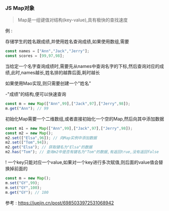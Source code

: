 ### JS Map对象

> Map是一组键值对结构(key-value),具有极快的查找速度

例 :

存储学生的姓名跟成绩,并使用姓名查询成绩,如果使用数组,需要

```js
const names = ["Ann","Jack","Jerry"];
const scores = [99,97,98];
```

当给定一个名字查询成绩时,需要先从names中查询名字的下标,然后查询对应的成绩,此时,names越长,姓名排的越靠后面,耗时越长

如果使用Mao实现,则只需要创建一个"姓名"

-"成绩"的结构,便可以快速查询

```js
const m = new Map(["Ann",99],["Jack",97],["Jerry",98]);
m.get("Ann"); // 99
```

初始化Map需要一个二维数组,或者直接初始化一个空的Map,然后向其中添加数据

```js
const m1 = new Map(["Ann",99],["Jack",97],["Jerry",98]);
const m2 = new Map();
m2.set(["Elsa",96]); // 向Map实例中添加数据
m2.set(["Tom",94]);
m2.get("Elsa"); // 获取键名为"Elsa"的数据
m2.has("Tom"); // 查询m2中是否有键名为"Tom"的数据,有返回true,没有返回false
```

! 一个key只能对应一个value,如果对一个key进行多次赋值,则后面的value值会替换掉前面的

```js
const m = new Map();
m.set("GY",99);
m.set("GY",100);
m.get("GY"); // 100
```

参考 : https://juejin.cn/post/6985033972531068942



























